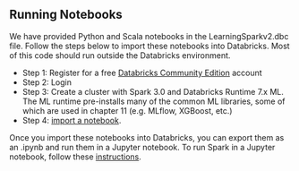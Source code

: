 ## Running Notebooks

We have provided Python and Scala notebooks in the LearningSparkv2.dbc file. Follow the steps below to import these notebooks into Databricks. Most of this code should run outside the Databricks environment.

* Step 1: Register for a free [Databricks Community Edition](https://www.databricks.com/try-databricks) account
* Step 2: Login
* Step 3: Create a cluster with Spark 3.0 and Databricks Runtime 7.x ML. The ML runtime pre-installs many of the common ML libraries, some of which are used in chapter 11 (e.g. MLflow, XGBoost, etc.)
* Step 4: [import a notebook](https://docs.databricks.com/notebooks/notebooks-manage.html#import-a-notebook).

Once you import these notebooks into Databricks, you can export them as an .ipynb and run them in a Jupyter notebook. To run Spark in a Jupyter notebook, follow these [instructions]().
